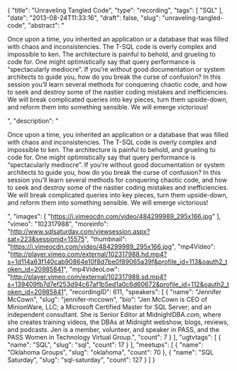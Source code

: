 {
  "title": "Unraveling Tangled Code",
  "type": "recording",
  "tags": [
    "SQL"
  ],
  "date": "2013-08-24T11:33:16",
  "draft": false,
  "slug": "unraveling-tangled-code",
  "abstract": "<p>Once upon a time, you inherited an application or a database that was filled with chaos and inconsistencies. The T-SQL code is overly complex and impossible to ken. The architecture is painful to behold, and grueling to code for. One might optimistically say that query performance is “spectacularly mediocre”. If you’re without good documentation or system architects to guide you, how do you break the curse of confusion? In this session you’ll learn several methods for conquering chaotic code, and how to seek and destroy some of the nastier coding mistakes and inefficiencies. We will break complicated queries into key pieces, turn them upside-down, and reform them into something sensible. We will emerge victorious!</p>",
  "description": "<p>Once upon a time, you inherited an application or a database that was filled with chaos and inconsistencies. The T-SQL code is overly complex and impossible to ken. The architecture is painful to behold, and grueling to code for. One might optimistically say that query performance is “spectacularly mediocre”. If you’re without good documentation or system architects to guide you, how do you break the curse of confusion? In this session you’ll learn several methods for conquering chaotic code, and how to seek and destroy some of the nastier coding mistakes and inefficiencies. We will break complicated queries into key pieces, turn them upside-down, and reform them into something sensible. We will emerge victorious!</p>",
  "images": [
    "https://i.vimeocdn.com/video/484299989_295x166.jpg"
  ],
  "vimeo": "102317988",
  "moreinfo": "http://www.sqlsaturday.com/viewsession.aspx?sat=223&sessionid=15575",
  "thumbnail": "https://i.vimeocdn.com/video/484299989_295x166.jpg",
  "mp4Video": "http://player.vimeo.com/external/102317988.hd.mp4?s=1d114a63f140cab90864e10f8d7be0f89065a39f&profile_id=113&oauth2_token_id=20985841",
  "mp4VideoLow": "http://player.vimeo.com/external/102317988.sd.mp4?s=139409fb7d7ef253d94c67af1b5ed1a0c6d60672&profile_id=112&oauth2_token_id=20985841",
  "recordingID": 611,
  "speakers": [
    {
      "name": "Jennifer McCown",
      "slug": "jennifer-mccown",
      "bio": "Jen McCown is CEO of MinionWare, LLC; a Microsoft Certified Master for SQL Server; and an independent consultant. She is Senior Editor at MidnightDBA.com, where she creates training videos, the DBAs at Midnight webshow, blogs, reviews, and podcasts. Jen is a member, volunteer, and speaker in PASS, and the PASS Women in Technology Virtual Group.",
      "count": 7
    }
  ],
  "ugtvtags": [
    {
      "name": "SQL",
      "slug": "sql",
      "count": 17
    }
  ],
  "meetups": [
    {
      "name": "Oklahoma Groups",
      "slug": "oklahoma",
      "count": 70
    },
    {
      "name": "SQL Saturday",
      "slug": "sql-saturday",
      "count": 127
    }
  ]
}